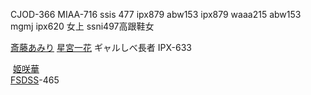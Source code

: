 CJOD-366
MIAA-716
ssis 477
ipx879
abw153
ipx879
waaa215
abw153
mgmj
ipx620 女上
ssni497高跟鞋女

[斎藤あみり](https://javmenu.com/actress/mvmM)
[星宮一花](https://javmenu.com/actress/vd2n)
ギャルしべ長者
IPX-633

 [姬咲華](https://javmenu.com/actress/a0bn)
[  
FSDSS](https://avgod.club/code/FSDSS)-465